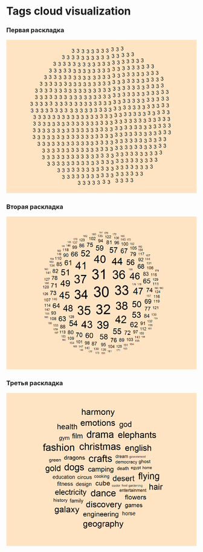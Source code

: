 # Tags cloud visualization

### Первая раскладка
<img src="ExamplesIMG/1.png" alt="Первая раскладка">

### Вторая раскладка
<img src="ExamplesIMG/2.png" alt="Вторая раскладка">

### Третья раскладка
<img src="ExamplesIMG/3.png" alt="Третья раскладка">

